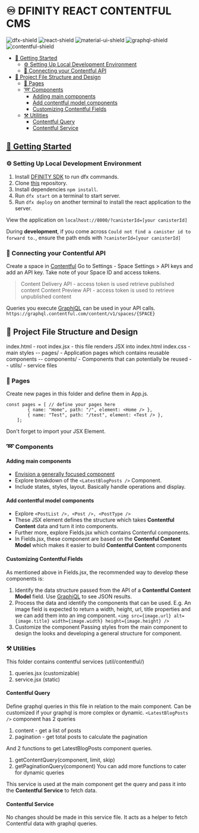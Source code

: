 # ♾️ DFINITY REACT CONTENTFUL CMS 
![dfx-shield](https://img.shields.io/badge/dfx_0.11.1-yellowgreen) ![react-shield](https://img.shields.io/badge/react_18-blue) ![material-ui-shield](https://img.shields.io/badge/@material--ui-blueviolet) ![graphql-shield](https://img.shields.io/badge/GraphQL-red) ![contentful-shield](https://img.shields.io/badge/Contentful_API-yellow)

- [📝 Getting Started](#getting-started)
  * [⚙️ Setting Up Local Development Environment](#--setting-up-local-development-environment)
  * [🔗 Connecting your Contentful API](#--connecting-your-contentful-api)
- [📂 Project File Structure and Design](#-project-file-structure-and-design)
  * [📄 Pages](#--pages)
  * [➿   Components](#--components)
    + [Adding main components](#adding-main-components)
    + [Add contentful model components](#add-contentful-model-components)
    + [Customizing Contentful Fields](#customizing-contentful-fields)
  * [⚒️ Utilities](#--utilities)
    + [Contentful Query](#contentful-query)
    + [Contentful Service](#contentful-service)

## [📝 Getting Started](#getting-started)

### ⚙️ Setting Up Local Development Environment
1. Install [DFINITY SDK][install-sdk] to run dfx commands.
2. Clone [this][git-repo-url] repository.
3. Install dependencies ```npm install```.
4. Run ```dfx start``` on a terminal to start server.
5. Run ```dfx deploy``` on another terminal to install the react application to the server.

View the application on ```localhost://8000/?canisterId=[your canisterId]```

During **development**, if you come across ```Could not find a canister id to forward to.```,  ensure the path ends with ```?canisterId=[your canisterId]``` 


### 🔗 Connecting your Contentful API 

Create a space in [Contentful][contentful-api]
Go to Settings - Space Settings > API keys and add an API key.
Take note of your Space ID and access tokens.
> Content Delivery API - access token is used retrieve published content
> Content Preview API - access token is used to retrieve unpublished content

Queries you execute  [GraphiQL][contentful-graphql] can be used in your API calls.
```https://graphql.contentful.com/content/v1/spaces/{SPACE}``` 

## 📂 Project File Structure and Design

index.html - root
index.jsx - this file renders JSX into index.html
index.css - main styles
-- pages/ - Application pages which contains reusable components
-- components/ - Components that can potentially be reused
-- utils/ - service files
    
### 📄 Pages 
Create new pages in this folder and define them in App.js.
```
const pages = [ // define your pages here
        { name: "Home", path: "/", element: <Home /> },
        { name: "Test", path: "/test", element: <Test /> },
    ];
```
Don't forget to import your JSX Element.

### ➿	Components 
#### Adding main components
- [Envision a generally focused component][thinking-react]
- Explore breakdown of the ```<LatestBlogPosts />``` Component. 
- Include states, styles, layout. Basically handle operations and display.

#### Add contentful model components
- Explore ```<PostList />, <Post />, <PostType />```
- These JSX element defines the structure which takes **Contentful Content** data and turn it into components.
- Further more, explore Fields.jsx which contains Contenful components.
- In Fields.jsx, these component are based on the **Contenful Content Model** which makes it easier to build **Contentful Content** components

#### Customizing Contentful Fields
As mentioned above in Fields.jsx, the recommended way to develop these components is:
1. Identify the data structure passed from the API of a **Contentful Content Model** field. Use [GraphiQL][contentful-graphql] to see JSON results.
2. Process the data and identify the components that can be used. E.g. An image field is expected to return a width, height, url, title properties and we can add them into an img component.
`<img src={image.url} alt={image.title} width={image.width} height={image.height} />`
3. Customize the component
Passing styles from the main component to design the looks and developing a general structure for component.

### ⚒️ Utilities
This folder contains contentful services (util/contentful/)
1. queries.jsx (customizable)
2. service.jsx (static)
#### Contentful Query
Define graphql queries in this file in relation to the main component. Can be customized if your graphql is more complex or dynamic.
```<LatestBlogPosts />``` component has 2 queries
1. content - get a list of posts
2. pagination - get total posts to calculate the pagination 

And 2 functions to get LatestBlogPosts component queries.
1. getContentQuery(component, limit, skip)
2. getPaginationQuery(component)
You can add more functions to cater for dynamic queries

This service is used at the main component get the query and pass it into the **Contentful Service** to fetch data.

#### Contentful Service
No changes should be made in this service file. It acts as a helper to fetch Contentful data with graphql queries.

   [install-sdk]: <https://internetcomputer.org/docs/current/developer-docs/build/install-upgrade-remove/>
   [git-repo-url]: <https://github.com/therealbryanho/dfinity-websitewithcms>
   [contentful-api]: <https://app.contentful.com/>
   [contentful-graphql]: <https://www.contentful.com/developers/docs/references/graphql/#/introduction/basic-api-information/>
   [graphiql]:<https://graphql.contentful.com/content/v1/spaces/53t36x95ru0m/explore?access_token=OCLvDwk6HjdpR3OxvqhLaD-zuXLwo2QYEueE9pYJZuU />
   [thinking-react]: <https://reactjs.org/docs/thinking-in-react.html/>
